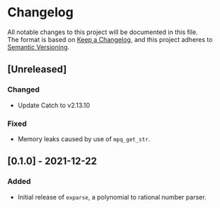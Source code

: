 # Changelog
All notable changes to this project will be documented in this file.  
The format is based on [Keep a Changelog](https://keepachangelog.com/en/1.0.0/),
and this project adheres to [Semantic Versioning](https://semver.org/spec/v2.0.0.html).

## [Unreleased]

### Changed
- Update Catch to v2.13.10

### Fixed
- Memory leaks caused by use of `mpq_get_str`.

## [0.1.0] - 2021-12-22

### Added
- Initial release of `exparse`, a polynomial to rational number parser.
